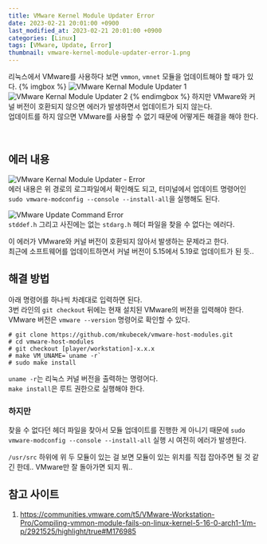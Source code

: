 ```yaml
---
title: VMware Kernel Module Updater Error
date: 2023-02-21 20:01:00 +0900
last_modified_at: 2023-02-21 20:01:00 +0900
categories: [Linux]
tags: [VMware, Update, Error]
thumbnail: vmware-kernel-module-updater-error-1.png
---
```


리눅스에서 VMware를 사용하다 보면 `vmmon`, `vmnet` 모듈을 업데이트해야 할 때가 있다.
{% imgbox %}
![VMware Kernal Module Updater 1](vmware-kernel-module-updater-error-1.png)
![VMware Kernal Module Updater 2](vmware-kernel-module-updater-error-2.png)
{% endimgbox %}
하지만 VMware와 커널 버전이 호환되지 않으면 에러가 발생하면서 업데이트가 되지 않는다.  
업데이트를 하지 않으면 VMware를 사용할 수 없기 때문에 어떻게든 해결을 해야 한다.

<br/>

## 에러 내용
![VMware Kernal Module Updater - Error](vmware-kernel-module-updater-error-3.png)  
에러 내용은 위 경로의 로그파일에서 확인해도 되고, 터미널에서 업데이트 명령어인 `sudo vmware-modconfig --console --install-all`을 실행해도 된다.

![VMware Update Command Error](vmware-kernel-module-updater-error-4.png)  
`stddef.h` 그리고 사진에는 없는 `stdarg.h` 헤더 파일을 찾을 수 없다는 에러다.

이 에러가 VMware와 커널 버전이 호환되지 않아서 발생하는 문제라고 한다.  
최근에 소프트웨어를 업데이트하면서 커널 버전이 5.15에서 5.19로 업데이트가 된 듯..

## 해결 방법
아래 명령어를 하나씩 차례대로 입력하면 된다.  
3번 라인의 `git checkout` 뒤에는 현재 설치된 VMware의 버전을 입력해야 한다.  
VMware 버전은 `vmware --version` 명령어로 확인할 수 있다.
```terminal
# git clone https://github.com/mkubecek/vmware-host-modules.git
# cd vmware-host-modules
# git checkout [player/workstation]-x.x.x
# make VM_UNAME=`uname -r`
# sudo make install
```
`uname -r`는 리눅스 커널 버전을 출력하는 명령어다.  
`make install`은 루트 권한으로 실행해야 한다.

### 하지만
찾을 수 없다던 헤더 파일을 찾아서 모듈 업데이트를 진행한 게 아니기 때문에 `sudo vmware-modconfig --console --install-all` 실행 시 여전히 에러가 발생한다.

`/usr/src` 하위에 위 두 모듈이 있는 걸 보면 모듈이 있는 위치를 직접 잡아주면 될 것 같긴 한데.. VMware만 잘 돌아가면 되지 뭐..

## 참고 사이트
1. <https://communities.vmware.com/t5/VMware-Workstation-Pro/Compiling-vmmon-module-fails-on-linux-kernel-5-16-0-arch1-1/m-p/2921525/highlight/true#M176985>
